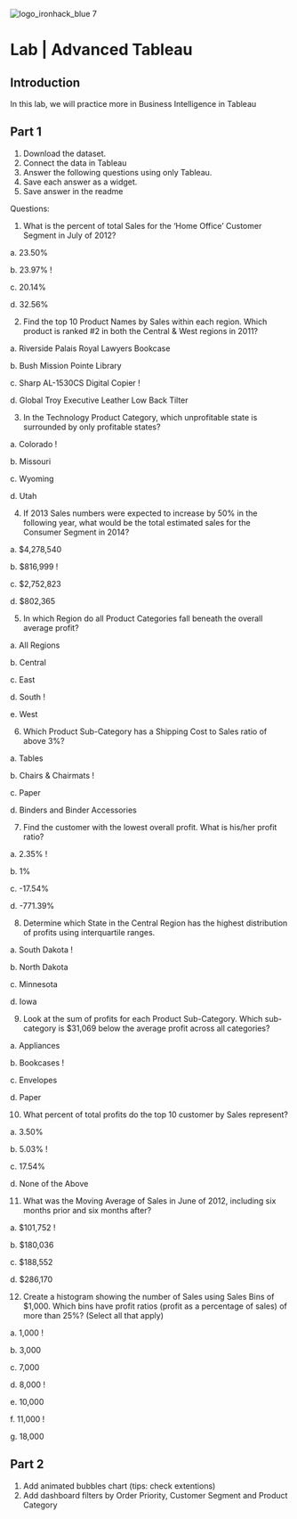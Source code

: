 ![logo_ironhack_blue 7](https://user-images.githubusercontent.com/23629340/40541063-a07a0a8a-601a-11e8-91b5-2f13e4e6b441.png)

# Lab | Advanced Tableau

## Introduction

In this lab, we will practice more in Business Intelligence in Tableau



## Part 1

1. Download the dataset.
2. Connect the data in Tableau
3. Answer the following questions using only Tableau. 
4. Save each answer as a widget. 
5. Save answer in the readme

Questions:
1. What is the percent of total Sales for the ‘Home Office’ Customer Segment in July of 2012?

a. 23.50%

b. 23.97% !

c. 20.14%

d. 32.56%

2. Find the top 10 Product Names by Sales within each region. Which product is ranked #2 in both the Central
& West regions in 2011? 

a. Riverside Palais Royal Lawyers Bookcase

b. Bush Mission Pointe Library

c. Sharp AL-1530CS Digital Copier !

d. Global Troy Executive Leather Low Back Tilter

3. In the Technology Product Category, which unprofitable state is surrounded by only profitable states?

a. Colorado ! 

b. Missouri

c. Wyoming

d. Utah

4. If 2013 Sales numbers were expected to increase by 50% in the following year, what would be the total
estimated sales for the Consumer Segment in 2014?

a. $4,278,540

b. $816,999 !

c. $2,752,823

d. $802,365

5. In which Region do all Product Categories fall beneath the overall average profit?

a. All Regions

b. Central

c. East

d. South !  

e. West

6. Which Product Sub-Category has a Shipping Cost to Sales ratio of above 3%?

a. Tables 

b. Chairs & Chairmats !

c. Paper

d. Binders and Binder Accessories

7. Find the customer with the lowest overall profit. What is his/her profit ratio?

a. 2.35% !

b. 1% 

c. -17.54%

d. -771.39% 

8. Determine which State in the Central Region has the highest distribution of profits using interquartile
ranges.

a. South Dakota !

b. North Dakota

c. Minnesota

d. Iowa

9. Look at the sum of profits for each Product Sub-Category. Which sub-category is $31,069 below the
average profit across all categories?

a. Appliances

b. Bookcases !

c. Envelopes

d. Paper

10. What percent of total profits do the top 10 customer by Sales represent?

a. 3.50%

b. 5.03% !

c. 17.54%

d. None of the Above

11. What was the Moving Average of Sales in June of 2012, including six months prior and six months after?

a. $101,752 !

b. $180,036

c. $188,552

d. $286,170

12. Create a histogram showing the number of Sales using Sales Bins of $1,000. Which bins have profit ratios
(profit as a percentage of sales) of more than 25%? (Select all that apply)

a. 1,000 !

b. 3,000

c. 7,000

d. 8,000 !

e. 10,000

f. 11,000 !

g. 18,000


## Part 2
1. Add animated bubbles chart (tips: check extentions)
2. Add dashboard filters by Order Priority, Customer Segment and Product Category
